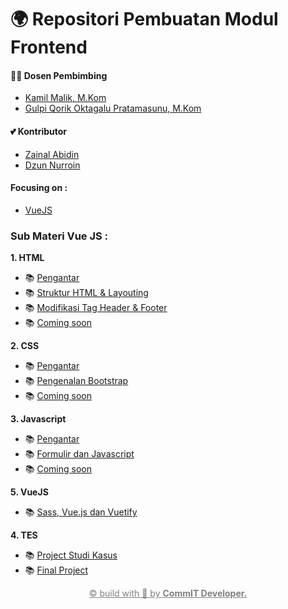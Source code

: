 # 🌍 Repositori Pembuatan Modul Frontend

#### 🕵️‍♀️ Dosen Pembimbing

- [Kamil Malik, M.Kom](https://t.me/kamilmaliki)
- [Gulpi Qorik Oktagalu Pratamasunu, M.Kom](https://t.me/pratamasunu)

#### 💕 Kontributor

- [Zainal Abidin](https://t.me/zaiinhs)
- [Dzun Nurroin](https://t.me/dzun_nn)

#### Focusing on :

- [VueJS](https://vuejs.org/)

### Sub Materi Vue JS :

**1. HTML**

- 📚 [Pengantar]()
- 📚 [Struktur HTML & Layouting]()
- 📚 [Modifikasi Tag Header & Footer]()
- 📚 [Coming soon]()

**2. CSS**

- 📚 [Pengantar]()
- 📚 [Pengenalan Bootstrap]()
- 📚 [Coming soon]()

**3. Javascript**

- 📚 [Pengantar]()
- 📚 [Formulir dan Javascript]()
- 📚 [Coming soon]()

**5. VueJS**

- 📚 [Sass, Vue.js dan Vuetify]()

**4. TES**

- 📚 [Project Studi Kasus]()
- 📚 [Final Project]()

<p style="text-align: center">
<a href="https://github.com/commitunuja" style="color:gray">&copy; build with 💝 by <b>CommIT Developer.</b></a>
</p>
